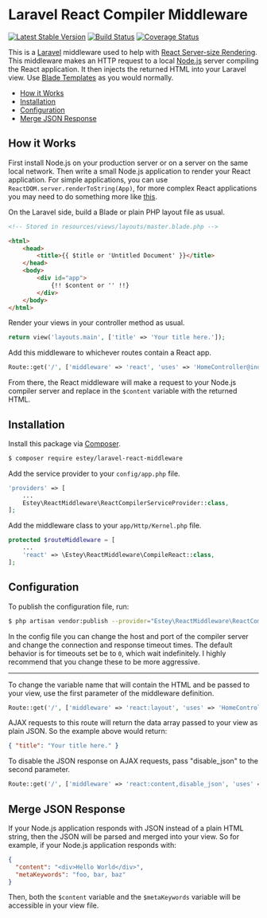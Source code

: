 Laravel React Compiler Middleware
=================================

[![Latest Stable Version](http://img.shields.io/packagist/v/estey/laravel-react-middleware.svg)](https://packagist.org/packages/estey/laravel-react-middleware) [![Build Status](https://travis-ci.org/BradEstey/laravel-react-middleware.svg)](https://travis-ci.org/BradEstey/laravel-react-middleware) [![Coverage Status](https://coveralls.io/repos/github/BradEstey/laravel-react-middleware/badge.svg?branch=master)](https://coveralls.io/github/BradEstey/laravel-react-middleware?branch=master)

This is a [Laravel](https://laravel.com) middleware used to help with [React Server-size Rendering](https://facebook.github.io/react/docs/environments.html#node). This middleware makes an HTTP request to a local [Node.js](https://nodejs.org) server compiling the React application. It then injects the returned HTML into your Laravel view. Use [Blade Templates](https://laravel.com/docs/5.2/blade) as you would normally.

- [How it Works](#how-it-works)
- [Installation](#installation)
- [Configuration](#configuration)
- [Merge JSON Response](#merge-json-response)

How it Works
------------

First install Node.js on your production server or on a server on the same local network. Then write a small Node.js application to render your React application. For simple applications, you can use `ReactDOM.server.renderToString(App)`, for more complex React applications you may need to do something more like [this](https://github.com/reactjs/react-router/blob/master/docs/guides/ServerRendering.md).

On the Laravel side, build a Blade or plain PHP layout file as usual.

``` html
<!-- Stored in resources/views/layouts/master.blade.php -->

<html>
    <head>
        <title>{{ $title or 'Untitled Document' }}</title>
    </head>
    <body>
        <div id="app">
            {!! $content or '' !!}
        </div>
    </body>
</html>
```

Render your views in your controller method as usual.

``` php
return view('layouts.main', ['title' => 'Your title here.']);
```

Add this middleware to whichever routes contain a React app.

``` php
Route::get('/', ['middleware' => 'react', 'uses' => 'HomeController@index']);
```

From there, the React middleware will make a request to your Node.js compiler server and replace in the `$content` variable with the returned HTML.

Installation
------------

Install this package via [Composer](https://getcomposer.org).

``` bash
$ composer require estey/laravel-react-middleware
```

Add the service provider to your `config/app.php` file.

``` php
'providers' => [
    ...
    Estey\ReactMiddleware\ReactCompilerServiceProvider::class,
];
```

Add the middleware class to your `app/Http/Kernel.php` file.

``` php
protected $routeMiddleware = [
    ...
    'react' => \Estey\ReactMiddleware\CompileReact::class,
];
```

Configuration
-------------

To publish the configuration file, run:

``` bash
$ php artisan vendor:publish --provider="Estey\ReactMiddleware\ReactCompilerServiceProvider"
```

In the config file you can change the host and port of the compiler server and change the connection and response timeout times. The default behavior is for timeouts set be to `0`, which wait indefinitely. I highly recommend that you change these to be more aggressive.

---

To change the variable name that will contain the HTML and be passed to your view, use the first parameter of the middleware definition.

``` php
Route::get('/', ['middleware' => 'react:layout', 'uses' => 'HomeController@index']);
```

AJAX requests to this route will return the data array passed to your view as plain JSON. So the example above would return:

``` json
{ "title": "Your title here." }
```

To disable the JSON response on AJAX requests, pass "disable_json" to the second parameter.

``` php
Route::get('/', ['middleware' => 'react:content,disable_json', 'uses' => 'HomeController@index']);
```

Merge JSON Response
-------------------

If your Node.js application responds with JSON instead of a plain HTML string, then the JSON will be parsed and merged into your view. So for example, if your Node.js application responds with:

``` json
{
  "content": "<div>Hello World</div>",
  "metaKeywords": "foo, bar, baz"
}
```

Then, both the `$content` variable and the `$metaKeywords` variable will be accessible in your view file.
